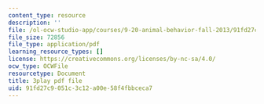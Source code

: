```yaml
---
content_type: resource
description: ''
file: /ol-ocw-studio-app/courses/9-20-animal-behavior-fall-2013/91fd27c9051c3c12a00e58f4fbbceca7_472243.pdf
file_size: 72856
file_type: application/pdf
learning_resource_types: []
license: https://creativecommons.org/licenses/by-nc-sa/4.0/
ocw_type: OCWFile
resourcetype: Document
title: 3play pdf file
uid: 91fd27c9-051c-3c12-a00e-58f4fbbceca7
---
```

